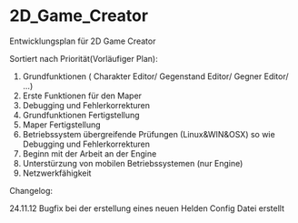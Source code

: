 2D_Game_Creator
=============

Entwicklungsplan für 2D Game Creator

Sortiert nach Priorität(Vorläufiger Plan):

1. Grundfunktionen ( Charakter Editor/ Gegenstand Editor/ Gegner Editor/ ...) 
2. Erste Funktionen für den Maper
3. Debugging und Fehlerkorrekturen 
4. Grundfunktionen Fertigstellung 
5. Maper Fertigstellung
6. Betriebssystem übergreifende Prüfungen (Linux&WIN&OSX) so wie Debugging und Fehlerkorrekturen 
7. Beginn mit der Arbeit an der Engine
8. Unterstürzung von mobilen Betriebssystemen (nur Engine)
9. Netzwerkfähigkeit

Changelog:

24.11.12
Bugfix bei der erstellung eines neuen Helden
Config Datei erstellt
